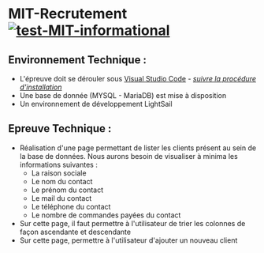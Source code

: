 # MIT-Recrutement [![test-MIT-informational](https://img.shields.io/badge/technical%20test-MIT-informational)](https://github.com/recrutement-it-123roulement/MIT-Recrutement)

## Environnement Technique :
- L'épreuve doit se dérouler sous [Visual Studio Code](https://code.visualstudio.com/) - <i>[suivre la procédure d'installation](https://mycelium-it.atlassian.net/wiki/spaces/MIT/pages/2076180485/Mise+en+route+-+Test+technique+-+Recrutement+IT)</i>
- Une base de donnée (MYSQL - MariaDB) est mise à disposition
- Un environnement de développement LightSail

## Epreuve Technique :
- Réalisation d'une page permettant de lister les clients présent au sein de la base de données. Nous aurons besoin de visualiser à minima les informations suivantes :
    - La raison sociale
    - Le nom du contact
    - Le prénom du contact
    - Le mail du contact
    - Le téléphone du contact
    - Le nombre de commandes payées du contact
- Sur cette page, il faut permettre à l'utilisateur de trier les colonnes de façon ascendante et descendante
- Sur cette page, permettre à l'utilisateur d'ajouter un nouveau client
